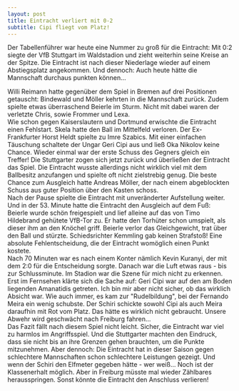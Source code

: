 ```yaml
---
layout: post
title: Eintracht verliert mit 0-2
subtitle: Cipi fliegt vom Platz!
---
```


Der Tabellenführer war heute eine Nummer zu groß für die Eintracht: Mit 0:2 siegte der VfB Stuttgart im Waldstadion und zieht weiterhin seine Kreise an der Spitze. Die Eintracht ist nach dieser Niederlage wieder auf einem Abstiegsplatz angekommen. Und dennoch: Auch heute hätte die Mannschaft durchaus punkten können...

Willi Reimann hatte gegenüber dem Spiel in Bremen auf drei Positionen getauscht: Bindewald und Möller kehrten in die Mannschaft zurück. Zudem spielte etwas überraschend Beierle im Sturm. Nicht mit dabei waren der verletzte Chris, sowie Frommer und Lexa.  
Wie schon gegen Kaiserslautern und Dortmund erwischte die Eintracht einen Fehlstart. Skela hatte den Ball im Mittelfeld verloren. Der Ex-Frankfurter Horst Heldt spielte zu Imre Szabics. Mit einer einfachen Täuschung schaltete der Ungar Geri Cipi aus und ließ Oka Nikolov keine Chance. Wieder einmal war der erste Schuss des Gegners gleich ein Treffer! Die Stuttgarter zogen sich jetzt zurück und überließen der Eintracht das Spiel. Die Eintracht wusste allerdings nicht wirklich viel mit dem Ballbesitz anzufangen und spielte oft nicht zielstrebig genug. Die beste Chance zum Ausgleich hatte Andreas Möller, der nach einem abgeblockten Schuss aus guter Position über den Kasten schoss.  
Nach der Pause spielte die Eintracht mit unveränderter Aufstellung weiter. Und in der 53. Minute hatte die Eintracht den Ausgleich auf dem Fuß: Beierle wurde schön freigespielt und lief alleine auf das von Timo Hildebrand gehütete VfB-Tor zu. Er hatte den Torhüter schon umspielt, als dieser ihm an den Knöchel griff. Beierle verlor das Gleichgewicht, trat über den Ball und stürzte. Schiedsrichter Kemmling gab keinen Strafstoß! Eine absolute Fehlentscheidung, die der Eintracht womöglich einen Punkt kostete.  
Nach 70 Minuten war es nach einem Konter nämlich Kevin Kuranyi, der mit dem 2:0 für die Entscheidung sorgte. Danach war die Luft etwas raus - bis zur Schlussminute. Im Stadion war die Szene für mich nicht zu erkennen. Erst im Fernsehen klärte sich die Sache auf: Geri Cipi war auf den am Boden liegenden Amanatidis getreten. Ich bin mir aber nicht sicher, ob das wirklich Absicht war. Wie auch immer, es kam zur "Rudelbildung", bei der Fernando Meira ein wenig schubste. Der Schiri schickte sowohl Cipi als auch Meira daraufhin mit Rot vom Platz. Das hätte es wirklich nicht gebraucht. Unsere Abwehr wird geschwächt nach Freiburg fahren...  
Das Fazit fällt nach diesem Spiel nicht leicht. Sicher, die Eintracht war viel zu harmlos im Angriffsspiel. Und die Stuttgarter machten den Eindruck, dass sie nicht bis an ihre Grenzen gehen brauchten, um die Punkte mitzunehmen. Aber dennoch: Die Eintracht hat in dieser Saison gegen schlechtere Mannschaften schon schlechtere Leistungen gezeigt. Und wenn der Schiri den Elfmeter gegeben hätte - wer weiß... Noch ist der Klassenerhalt möglich. Aber in Freiburg müsste mal wieder Zählbares herausspringen. Sonst könnte die Eintracht den Anschluss verlieren!
